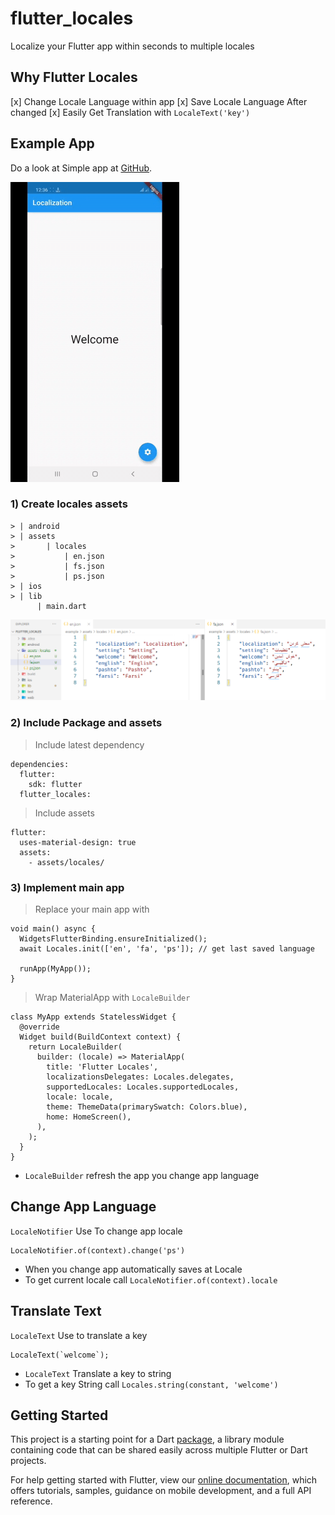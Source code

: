 # flutter_locales

Localize your Flutter app within seconds to multiple locales

## Why Flutter Locales
[x] Change Locale Language within app
[x] Save Locale Language After changed
[x] Easily Get Translation with `LocaleText('key')`

## Example App
Do a look at Simple app at [GitHub](https://github.com/iampopal/flutter_locales/example).

![Example App](simple.GIF)

### 1) Create locales assets
```
> | android
> | assets
>       | locales
>           | en.json
>           | fs.json
>           | ps.json
> | ios
> | lib
      | main.dart
```
![Example app assets/locales](assets.png)

### 2) Include Package and assets
> Include latest dependency
```
dependencies:
  flutter:
    sdk: flutter
  flutter_locales:
```
> Include assets
```
flutter:
  uses-material-design: true
  assets:
    - assets/locales/
```


### 3) Implement main app

> Replace your main app with
```
void main() async {
  WidgetsFlutterBinding.ensureInitialized();
  await Locales.init(['en', 'fa', 'ps']); // get last saved language

  runApp(MyApp());
}
```

> Wrap MaterialApp with `LocaleBuilder`
```
class MyApp extends StatelessWidget {
  @override
  Widget build(BuildContext context) {
    return LocaleBuilder(
      builder: (locale) => MaterialApp(
        title: 'Flutter Locales',
        localizationsDelegates: Locales.delegates,
        supportedLocales: Locales.supportedLocales,
        locale: locale,
        theme: ThemeData(primarySwatch: Colors.blue),
        home: HomeScreen(),
      ),
    );
  }
}
```
* `LocaleBuilder` refresh the app you change app language

## Change App Language 
`LocaleNotifier` Use To change app locale
```
LocaleNotifier.of(context).change('ps')
```
- When you change app automatically saves at Locale
- To get current locale call `LocaleNotifier.of(context).locale`

## Translate Text
`LocaleText` Use to translate a key
```
LocaleText(`welcome`);
```
* `LocaleText` Translate a key to string 
*  To get a key String call `Locales.string(constant, 'welcome')`

## Getting Started
This project is a starting point for a Dart
[package](https://flutter.dev/developing-packages/),
a library module containing code that can be shared easily across
multiple Flutter or Dart projects.

For help getting started with Flutter, view our 
[online documentation](https://flutter.dev/docs), which offers tutorials, 
samples, guidance on mobile development, and a full API reference.
